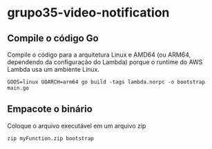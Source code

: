 # grupo35-video-notification

## Compile o código Go
Compile o código para a arquitetura Linux e AMD64 (ou ARM64, dependendo da configuração do Lambda) porque o runtime do AWS Lambda usa um ambiente Linux.

```ssh
GOOS=linux GOARCH=arm64 go build -tags lambda.norpc -o bootstrap main.go
```

## Empacote o binário
Coloque o arquivo executável em um arquivo zip
```ssh
zip myFunction.zip bootstrap
```